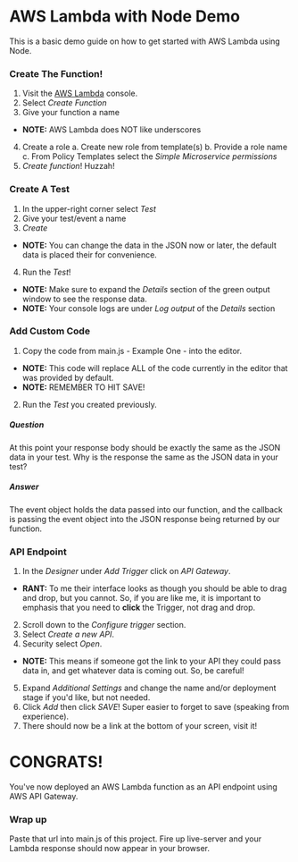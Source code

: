 # AWS Lambda with Node Demo
This is a basic demo guide on how to get started with AWS Lambda using Node.

### Create The Function!
1. Visit the [AWS Lambda](https://us-west-2.console.aws.amazon.com/lambda/home) console.
2. Select _Create Function_
3. Give your function a name
  - __NOTE:__ AWS Lambda does NOT like underscores
4. Create a role
  a. Create new role from template(s)
  b. Provide a role name
  c. From Policy Templates select the _Simple Microservice permissions_
5. _Create function_! Huzzah!

### Create A Test
1. In the upper-right corner select _Test_
2. Give your test/event a name
3. _Create_
  - __NOTE:__ You can change the data in the JSON now or later, the default data is placed their for convenience.
4. Run the _Test_!
  - __NOTE:__ Make sure to expand the _Details_ section of the green output window to see the response data.
  - __NOTE:__ Your console logs are under _Log output_ of the _Details_ section

### Add Custom Code
1. Copy the code from main.js - Example One - into the editor.
  - __NOTE:__ This code will replace ALL of the code currently in the editor that was provided by default.
  - __NOTE:__ REMEMBER TO HIT SAVE!
2. Run the _Test_ you created previously.

##### Question
At this point your response body should be exactly the same as the JSON data in your test. Why is the response the same as the JSON data in your test?

##### Answer
The event object holds the data passed into our function, and the callback is passing the event object into the JSON response being returned by our function.

### API Endpoint
1. In the _Designer_ under _Add Trigger_ click on _API Gateway_.
  - __RANT:__ To me their interface looks as though you should be able to drag and drop, but you cannot. So, if you are like me, it is important to emphasis that you need to __click__ the Trigger, not drag and drop.
2. Scroll down to the _Configure trigger_ section.
3. Select _Create a new API_.
4. Security select _Open_.
  - __NOTE:__ This means if someone got the link to your API they could pass data in, and get whatever data is coming out. So, be careful!
5. Expand _Additional Settings_ and change the name and/or deployment stage if you'd like, but not needed.
6. Click _Add_ then click _SAVE_! Super easier to forget to save (speaking from experience).
7. There should now be a link at the bottom of your screen, visit it!

# CONGRATS!
You've now deployed an AWS Lambda function as an API endpoint using AWS API Gateway.

### Wrap up
Paste that url into main.js of this project. Fire up live-server and your Lambda response should now appear in your browser.